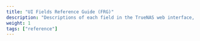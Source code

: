 ```yaml
---
title: "UI Fields Reference Guide (FRG)"
description: "Descriptions of each field in the TrueNAS web interface, organized by menu layout."
weight: 1
tags: ["reference"]
---
```

